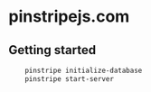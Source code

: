 
# pinstripejs.com

## Getting started

```bash
    pinstripe initialize-database
    pinstripe start-server
```
